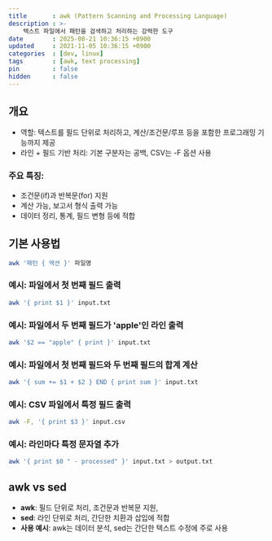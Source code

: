 ```yaml
---
title       : awk (Pattern Scanning and Processing Language)
description : >-
    텍스트 파일에서 패턴을 검색하고 처리하는 강력한 도구
date        : 2025-08-21 10:36:15 +0900
updated     : 2021-11-05 10:36:15 +0900
categories  : [dev, linux]
tags        : [awk, text processing]
pin         : false
hidden      : false
---
```


## 개요 
- 역할: 텍스트를 필드 단위로 처리하고, 계산/조건문/루프 등을 포함한 프로그래밍 기능까지 제공
- 라인 + 필드 기반 처리: 기본 구분자는 공백, CSV는 -F 옵션 사용

### 주요 특징:
- 조건문(if)과 반복문(for) 지원
- 계산 가능, 보고서 형식 출력 가능
- 데이터 정리, 통계, 필드 변형 등에 적합

## 기본 사용법
```sh
awk '패턴 { 액션 }' 파일명
```

### 예시: 파일에서 첫 번째 필드 출력
```sh
awk '{ print $1 }' input.txt
```

### 예시: 파일에서 두 번째 필드가 'apple'인 라인 출력
```sh
awk '$2 == "apple" { print }' input.txt
```

### 예시: 파일에서 첫 번째 필드와 두 번째 필드의 합계 계산
```sh
awk '{ sum += $1 + $2 } END { print sum }' input.txt
```

### 예시: CSV 파일에서 특정 필드 출력
```sh
awk -F, '{ print $3 }' input.csv
```

### 예시: 라인마다 특정 문자열 추가
```sh
awk '{ print $0 " - processed" }' input.txt > output.txt
```

## awk vs sed
- **awk**: 필드 단위로 처리, 조건문과 반복문 지원,
- **sed**: 라인 단위로 처리, 간단한 치환과 삽입에 적합
- **사용 예시**: awk는 데이터 분석, sed는 간단한 텍스트 수정에 주로 사용